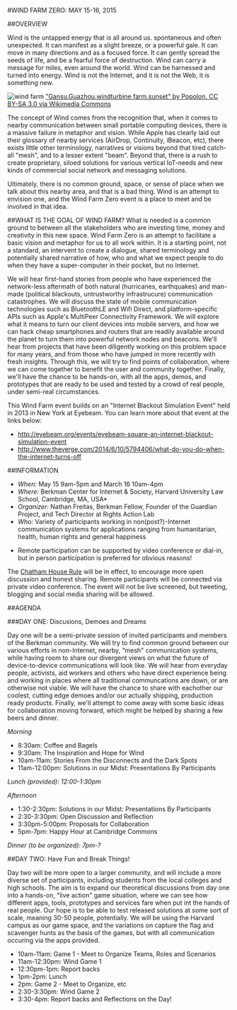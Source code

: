 #WIND FARM ZERO: MAY 15-16, 2015

##OVERVIEW

Wind is the untapped energy that is all around us.  spontaneous and often unexpected. It can manifest as a slight breeze, or a powerful gale. It can move in many directions and as a focused force. It can gently spread the seeds of life, and be a fearful force of destruction. Wind can carry a message for miles, even around the world. Wind can be harnessed and turned into energy. Wind is not the Internet, and it is not the Web, it is something new. 

![wind farm](http://upload.wikimedia.org/wikipedia/commons/thumb/3/32/Gansu.Guazhou.windturbine_farm.sunset.jpg/1920px-Gansu.Guazhou.windturbine_farm.sunset.jpg)
["Gansu.Guazhou.windturbine farm.sunset" by Popolon. CC BY-SA 3.0 via Wikimedia Commons](http://commons.wikimedia.org/wiki/File:Gansu.Guazhou.windturbine_farm.sunset.jpg#/media/File:Gansu.Guazhou.windturbine_farm.sunset.jpg)

The concept of Wind comes from the recognition that, when it comes to nearby communication between small portable computing devices, there is a massive failure in metaphor and vision. While Apple has clearly laid out their glossary of nearby services (AirDrop, Continuity, iBeacon, etc), there exists little other terminology, narratives or visions beyond that tired catch-all "mesh", and to a lesser extent "beam". Beyond that, there is a rush to create proprietary, siloed solutions for various vertical IoT-needs and new kinds of commercial social network and messaging solutions. 

Ultimately, there is no common ground, space, or sense of place when we talk about this nearby area, and that is a bad thing. Wind is an attempt to envision one, and the Wind Farm Zero event is a place to meet and be involved in that idea.

##WHAT IS THE GOAL OF WIND FARM?
What is needed is a common ground to between all the stakeholders who are investing time, money and creativity in this new space. Wind Farm Zero is an attempt to facilitate a basic vision and metaphor for us to all work within. It is a starting point, not a standard, an intervent to create a dialogue, shared terminology and potentially shared narrative of how, who and what we expect people to do when they have a super-computer in their pocket, but no Internet.

We will hear first-hand stories from people who have experienced the network-less aftermath of both natural (hurricanes, earthquakes) and man-made (political blackouts, untrustworthy infrastrucure) communication catastrophes. We will discuss the state of mobile communication technologies such as BluetoothLE and Wifi Direct, and platform-specific APIs such as Apple's MultiPeer Connectivity Framework. We will explore what it means to turn our client devices into mobile servers, and how we can hack cheap smartphones and routers that are readily available around the planet to turn them into powerful network nodes and beacons. We'll hear from projects that have been diligently working on this problem space for many years, and from those who have jumped in more recently with fresh insights. Through this, we will try to find points of collaboration, where we can come together to benefit the user and community together. Finally, we'll have the chance to be hands-on, with all the apps, demos, and prototypes that are ready to be used and tested by a crowd of real people, under semi-real circumstances.

This Wind Farm event builds on an "Internet Blackout Simulation Event" held in 2013 in New York at Eyebeam. You can learn more about that event at the links below:
- http://eyebeam.org/events/eyebeam-square-an-internet-blackout-simulation-event
- http://www.theverge.com/2014/6/10/5794406/what-do-you-do-when-the-internet-turns-off

##INFORMATION

- *When:* May 15 9am-5pm and March 16 10am-4pm
- *Where:* Berkman Center for Internet & Society, Harvard University Law School, Cambridge, MA, USA*
- *Organizer:* Nathan Freitas, Berkman Fellow, Founder of the Guardian Project, and Tech Director at Rights Action Lab
- *Who:* Variety of participants working in non(post?)-Internet communication systems for applications ranging from humanitarian, health, human rights and general happiness

* Remote participation can be supported by video conference or dial-in, but in person participation is preferred for obvious reasons!

The [Chatham House Rule](http://www.chathamhouse.org/about/chatham-house-rule) will be in effect, to encourage more open discussion and honest sharing. Remote participants will be connected via private video conference. The event will not be live screened, but tweeting, blogging and social media sharing will be allowed.

##AGENDA

###DAY ONE: Discusions, Demoes and Dreams

Day one will be a semi-private session of invited participants and members of the Berkman community. We will try to find common ground between our various efforts in non-Internet, nearby, "mesh" communication systems, while having room to share our divergent views on what the future of device-to-device communications will look like. We will hear from everyday people, activists, aid workers and others who have direct experience being and working in places where all traditional communcations are down, or are otherwise not viable. We will have the chance to share with eachother our coolest, cutting edge demoes and/or our actually shipping, production ready products. Finally, we'll attempt to come away with some basic ideas for collaboration moving forward, which might be helped by sharing a few beers and dinner.
   
*Morning*
- 8:30am: Coffee and Bagels
- 9:30am: The Inspiration and Hope for Wind
- 10am-11am: Stories From the Disconnects and the Dark Spots
- 11am-12:00pm: Solutions in our Midst: Presentations By Participants

*Lunch (provided): 12:00-1:30pm*

*Afternoon*
- 1:30-2:30pm: Solutions in our Midst: Presentations By Participants
- 2:30-3:30pm: Open Discussion and Reflection
- 3:30pm-5:00pm: Proposals for Collaboration
- 5pm-7pm: Happy Hour at Cambridge Commons

*Dinner (to be organized): 7pm-?*

##DAY TWO: Have Fun and Break Things!

Day two will be more open to a larger community, and will include a more diverse set of participants, including students from the local colleges and high schools. The aim is to expand our theoretical discussions from day one into a hands-on, "live action" game situation, where we can see how different apps, tools, prototypes and services fare when put int the hands of real people. Our hope is to be able to test released solutions at some sort of scale, meaning 30-50 people, potentially. We will be using the Harvard campus as our game space, and the variations on capture the flag and scavenger hunts as the basis of the games, but with all communication occuring via the apps provided.  

- 10am-11am: Game 1 - Meet to Organize Teams, Roles and Scenarios
- 11am-12:30pm: Wind Game 1
- 12:30pm-1pm: Report backs
- 1pm-2pm: Lunch
- 2pm: Game 2 - Meet to Organize, etc
- 2:30-3:30pm: Wind Game 2
- 3:30-4pm: Report backs and Reflections on the Day!
